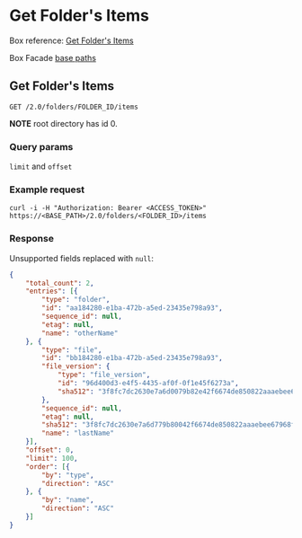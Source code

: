 # Get Folder's Items

Box reference: [Get Folder's Items](https://docs.box.com/reference#get-a-folders-items)

Box Facade [base paths](BoxFacadeBasePaths.md)

## Get Folder's Items

`GET /2.0/folders/FOLDER_ID/items`

**NOTE** root directory has id 0.

### Query params

`limit` and `offset`

### Example request

`curl -i -H "Authorization: Bearer <ACCESS_TOKEN>" https://<BASE_PATH>/2.0/folders/<FOLDER_ID>/items`

### Response

Unsupported fields replaced with `null`:

```json
{
    "total_count": 2,
    "entries": [{
        "type": "folder",
        "id": "aa184280-e1ba-472b-a5ed-23435e798a93",
        "sequence_id": null,
        "etag": null,
        "name": "otherName"
    }, {
        "type": "file",
        "id": "bb184280-e1ba-472b-a5ed-23435e798a93",
        "file_version": {
            "type": "file_version",
            "id": "96d400d3-e4f5-4435-af0f-0f1e45f6273a",
            "sha512": "3f8fc7dc2630e7a6d0079b82e42f6674de850822aaaebee67968f0b91081b6c6d17a40ba58e5fe5eb252ce0ddc6dff97e3e6ab75e794a71aa90066578b6e507a7"
        },
        "sequence_id": null,
        "etag": null,
        "sha512": "3f8fc7dc2630e7a6d779b80042f6674de850822aaaebee67968f0b91081b6c6d17a40ba58e5fe5eaaace0ddc6dff97e3e6ab75e794a71aa90066578b6e507a7",
        "name": "lastName"
    }],
    "offset": 0,
    "limit": 100,
    "order": [{
        "by": "type",
        "direction": "ASC"
    }, {
        "by": "name",
        "direction": "ASC"
    }]
}
```
